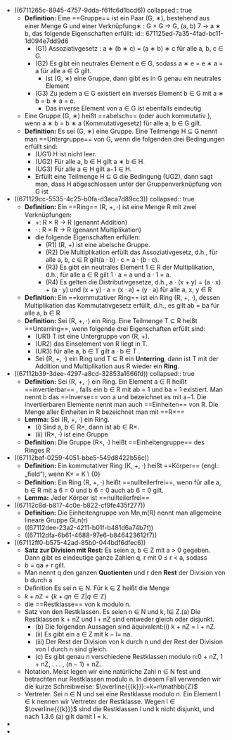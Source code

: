 - ((6711265c-8945-4757-9dda-f61fc6d1bcd6))
  collapsed:: true
	- **Deﬁnition:** Eine ==Gruppe== ist ein Paar (G, ∗), bestehend aus einer Menge G und einer Verknüpfung∗ : G × G → G, (a, b) 7 → a ∗ b, das folgende Eigenschaften erfüllt:
	  id:: 671125ed-7a35-4fad-bc11-1d094e7dd9d6
		- (G1) Assoziativgesetz : a ∗ (b ∗ c) = (a ∗ b) ∗ c für alle a, b, c ∈ G.
		- (G2) Es gibt ein neutrales Element e ∈ G, sodass a ∗ e = e ∗ a = a für alle a ∈ G gilt.
			- Ist (G, ∗) eine Gruppe, dann gibt es in G genau ein neutrales Element
		- (G3) Zu jedem a ∈ G existiert ein inverses Element b ∈ G mit a ∗ b = b ∗ a = e.
			- Das inverse Element von a ∈ G ist ebenfalls eindeutig
	- Eine Gruppe (G, ∗) heißt ==abelsch== (oder auch kommutativ ), wenn a ∗ b = b ∗ a (Kommutativgesetz) für alle a, b ∈ G gilt.
	- **Deﬁnition:** Es sei (G, ∗) eine Gruppe. Eine Teilmenge H ⊆ G nennt man ==Untergruppe== von G, wenn die folgenden drei Bedingungen erfüllt sind:
		- (UG1) H ist nicht leer.
		- (UG2) Für alle a, b ∈ H gilt a ∗ b ∈ H.
		- (UG3) Für alle a ∈ H gilt a−1 ∈ H.
		- Erfüllt eine Teilmenge H ⊆ G die Bedingung (UG2), dann sagt man, dass H abgeschlossen unter der Gruppenverknüpfung von G ist
- ((671129cc-5535-4c25-b0fa-d3aca7d89cc3))
  collapsed:: true
	- **Deﬁnition:** Ein ==Ring== (R, +, ·) ist eine Menge R mit zwei Verknüpfungen:
		- +: R × R → R (genannt Addition)
		- · : R × R → R (genannt Multiplikation)
		- die folgende Eigenschaften erfüllen:
			- (R1) (R, +) ist eine abelsche Gruppe.
			- (R2) Die Multiplikation erfüllt das Assoziativgesetz, d.h., für alle a, b, c ∈ R gilt(a · b) · c = a · (b · c).
			- (R3) Es gibt ein neutrales Element 1 ∈ R der Multiplikation, d.h., für alle a ∈ R gilt 1 · a = a und a · 1 = a.
			- (R4) Es gelten die Distributivgesetze, d.h., a · (x + y) = (a · x) + (a · y) und (x + y) · a = (x · a) + (y · a) für alle a, x, y ∈ R
	- **Deﬁnition:** Ein ==kommutativer Ring== ist ein Ring (R, +, ·), dessen Multiplikation das Kommutativgesetz erfüllt, d.h., es gilt ab = ba für alle a, b ∈ R
	- **Deﬁnition:** Sei (R, +, ·) ein Ring. Eine Teilmenge T ⊆ R heißt ==Unterring==, wenn folgende drei Eigenschaften erfüllt sind:
		- (UR1) T ist eine Untergruppe von (R, +).
		- (UR2) das Einselement von R liegt in T.
		- (UR3) für alle a, b ∈ T gilt a · b ∈ T .
		- Sei (R, +, ·) ein Ring und T ⊆ R ein **Unterring**, dann ist T mit der Addition und Multiplikation aus R wieder ein **Ring**.
- ((67112b39-3dee-4297-a8cd-32853a1666fd))
  collapsed:: true
	- **Deﬁnition:** Sei (R, +, ·) ein Ring. Ein Element a ∈ R heißt ==invertierbar== , falls ein b ∈ R mit ab = 1 und ba = 1 existiert. Man nennt b das ==Inverse== von a und bezeichnet es mit a−1. Die invertierbaren Elemente nennt man auch ==Einheiten== von R. Die Menge aller Einheiten in R bezeichnet man mit ==R×==
	- **Lemma:** Sei (R, +, ·) ein Ring.
		- (i) Sind a, b ∈ R×, dann ist ab ∈ R×.
		- (ii) (R×, ·) ist eine Gruppe
	- **Deﬁnition:** Die Gruppe (R×, ·) heißt ==Einheitengruppe== des Ringes R
- ((67112baf-0259-4051-bbe5-549d8422b56c))
	- **Deﬁnition:** Ein kommutativer Ring (K, +, ·) heißt ==Körper== (engl.: „ﬁeld“), wenn K× = K \ {0}
	- **Deﬁnition:** Ein Ring (R, +, ·) heißt ==nullteilerfrei==, wenn für alle a, b ∈ R mit a 6 = 0 und b 6 = 0 auch ab 6 = 0 gilt.
	- **Lemma:** Jeder Körper ist ==nullteilerfrei==
- ((67112c8d-b817-4c0e-b822-cf9fe435f277))
	- **Definition:** Die Einheitengruppe von Mn,m(R) nennt man allgemeine lineare Gruppe GLn(r)
	- ((67112dee-23a2-4211-b01f-b481d6a74b7f))
	- ((67112dfa-6b61-4688-97e6-b846423612f7))
- ((67112ff0-b575-42ad-85b0-044bdf6dfec6))
	- **Satz zur Division mit Rest:** Es seien a, b ∈ Z mit a > 0 gegeben. Dann gibt es eindeutige ganze Zahlen q, r mit 0 ≤ r < a, sodass
	- b = qa + r gilt.
	- Man nennt q den ganzen **Quotienten** und r den **Rest** der Division von b durch a
	- Deﬁnition Es sei n ∈ N. Für k ∈ Z heißt die Menge
	- $k+n\mathbb{Z}=\{k+qn\in\mathbb{Z}|q\in\mathbb{Z}\}$
	- die ==Restklasse== von k modulo n.
	- Satz von den Restklassen. Es seien n ∈ N und k, l∈ Z.(a) Die Restklassen k + nZ und l  + nZ sind entweder gleich oder disjunkt.
		- (b) Die folgenden Aussagen sind äquivalent:(i) k + nZ = l + nZ.
		- (ii) Es gibt ein a ∈ Z mit k − l= na.
		- (iii) Der Rest der Division von k durch n und der Rest der Division von l durch n sind gleich.
		- (c) Es gibt genau n verschiedene Restklassen modulo n:0 + nZ, 1 + nZ, . . . , (n − 1) + nZ.
	- Notation. Meist legen wir eine natürliche Zahl n ∈ N fest und betrachten nur Restklassen modulo n. In diesem Fall verwenden wir die kurze Schreibweise: $\overline{{{k}}}:=k+n\mathbb{Z}$
	- Vertreter. Sei n ∈ N und sei  eine Restklasse modulo n. Ein Element l ∈ k nennen wir Vertreter der Restklasse. Wegen l ∈ $\overline{{{k}}}$ sind die Restklassen l und k nicht disjunkt, und nach 1.3.6 (a) gilt damit l = k.
-
-